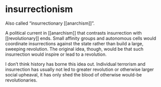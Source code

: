 # insurrectionism

Also called &ldquo;insurrectionary [[anarchism]]&rdquo;.

A political current in [[anarchism]] that contrasts insurrection with [[revolutionary]] ends. Small affinity groups and autonomous cells would coordinate insurrections against the state rather than build a large, sweeping revolution. The original idea, though, would be that such insurrection would inspire or lead to a revolution.

I don&rsquo;t think history has borne this idea out. Individual terrorism and insurrection has usually not led to greater revolution or otherwise larger social upheaval, it has only shed the blood of otherwise would-be revolutionaries.

